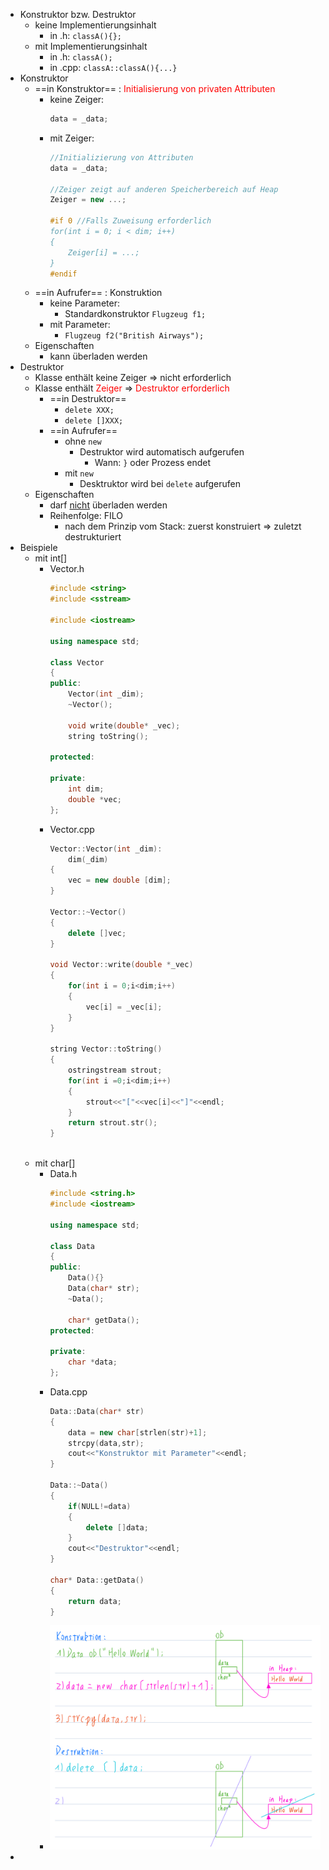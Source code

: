 - Konstruktor bzw. Destruktor
	- keine Implementierungsinhalt
		- in .h: `classA(){};` 
	- mit Implementierungsinhalt
		- in .h: `classA();` 
		- in .cpp: `classA::classA(){...}`
- Konstruktor
	- ==in Konstruktor== : <font color = "red">Initialisierung von privaten Attributen</font> 
		- keine Zeiger:
			```c++
			data = _data;
			```
		- mit Zeiger:
			```c++
			//Initializierung von Attributen
			data = _data;

			//Zeiger zeigt auf anderen Speicherbereich auf Heap
			Zeiger = new ...;

			#if 0 //Falls Zuweisung erforderlich
			for(int i = 0; i < dim; i++)
			{
				Zeiger[i] = ...;
			}
			#endif 
			```
	- ==in Aufrufer== : Konstruktion
		- keine Parameter: 
			- Standardkonstruktor `Flugzeug f1;` 
		- mit Parameter: 
			- `Flugzeug f2("British Airways");` 
	- Eigenschaften 
		- kann überladen werden
<br><div STYLE="page-break-after: always;"></div> 
- Destruktor 
	- Klasse enthält keine Zeiger $\Rightarrow$ nicht erforderlich 
	- Klasse enthält <font color = "red">Zeiger</font>  $\Rightarrow$  <font color = "red">Destruktor erforderlich</font> 
		- ==in Destruktor== 
			- `delete XXX;` 
			- `delete []XXX;` 
		- ==in Aufrufer== 
			- ohne `new` 
				- Destruktor wird automatisch aufgerufen 
					- Wann: `}` oder Prozess endet 
			- mit `new` 
				- Desktruktor wird bei `delete` aufgerufen 
	- Eigenschaften 
		- darf <u>nicht</u> überladen werden 
		- Reihenfolge: FILO
			- nach dem Prinzip vom Stack: zuerst konstruiert $\Rightarrow$ zuletzt destrukturiert
<br><div STYLE="page-break-after: always;"></div> 
- Beispiele
	- mit int\[\] 
		- Vector.h
			```c++
			#include <string>
			#include <sstream>
			
			#include <iostream>
			
			using namespace std;
			
			class Vector
			{
			public:
			    Vector(int _dim);
			    ~Vector();
			
			    void write(double* _vec);
			    string toString();
			
			protected:
			
			private:
			    int dim;
			    double *vec;
			};
			```
		- Vector.cpp
			```c++
			Vector::Vector(int _dim):
			    dim(_dim)
			{
			    vec = new double [dim];
			}
			
			Vector::~Vector()
			{
			    delete []vec;
			}
			
			void Vector::write(double *_vec)
			{
			    for(int i = 0;i<dim;i++)
			    {
			        vec[i] = _vec[i];
			    }
			}
			
			string Vector::toString()
			{
			    ostringstream strout;
			    for(int i =0;i<dim;i++)
			    {
			        strout<<"["<<vec[i]<<"]"<<endl;
			    }
			    return strout.str();
			}
			```
	<br><div STYLE="page-break-after: always;"></div> 
	- mit char\[\] 
		- Data.h
			```c++
			#include <string.h>
			#include <iostream>
			
			using namespace std;
			
			class Data
			{
			public:
				Data(){}
				Data(char* str);
				~Data();
				  
				char* getData();
			protected:
			
			private:
				char *data;
			};
			```
		- Data.cpp
			```c++
			Data::Data(char* str)
			{
				data = new char[strlen(str)+1];
				strcpy(data,str);
				cout<<"Konstruktor mit Parameter"<<endl;
			}
			
			Data::~Data()
			{
				if(NULL!=data)
				{
					delete []data;
				}
				cout<<"Destruktor"<<endl;
			}
			
			char* Data::getData()
			{
				return data;
			}
			```
		- ![|500](https://raw.githubusercontent.com/ICH-BIN-HXM/images/main/pictures_Obsidian/Prog%20C++_Konstruktion-Destruktion.png)
- 